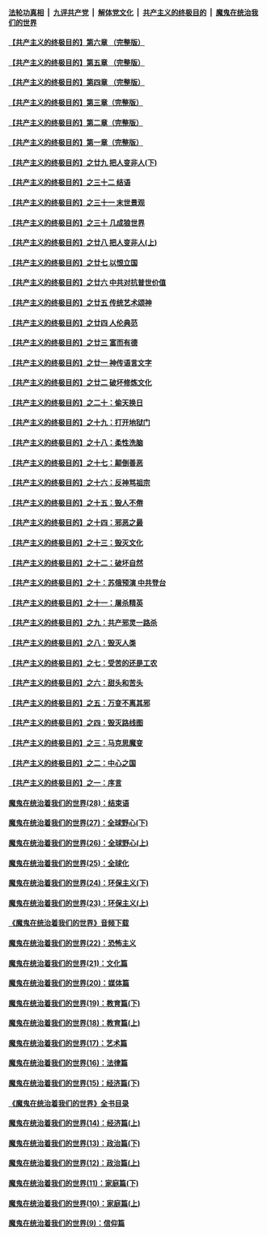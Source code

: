 

####  [法轮功真相](../../../../basic/blob/master/README.md?t=04241431) &nbsp;|&nbsp; [九评共产党](../../../../9ping.md/blob/master/README.md?t=04241431) &nbsp;|&nbsp; [解体党文化](../../../../jtdwh.md/blob/master/README.md?t=04241431)  &nbsp;|&nbsp; [共产主义的终极目的](../../../../gczydzjmd.md/blob/master/README.md?t=04241431) &nbsp;|&nbsp; [魔鬼在统治我们的世界](../../../../mgztzwmdsj.md/blob/master/README.md?t=04241431) 

#### [【共产主义的终极目的】第六章 （完整版）](../pages/nsc422/n11428913.md?t=04241431) 

#### [【共产主义的终极目的】第五章 （完整版）](../pages/nsc422/n11428912.md?t=04241431) 

#### [【共产主义的终极目的】第四章 （完整版）](../pages/nsc422/n11428907.md?t=04241431) 

#### [【共产主义的终极目的】第三章（完整版）](../pages/nsc422/n11428848.md?t=04241431) 

#### [【共产主义的终极目的】第二章（完整版）](../pages/nsc422/n11428831.md?t=04241431) 

#### [【共产主义的终极目的】第一章（完整版）](../pages/nsc422/n11417651.md?t=04241431) 

#### [【共产主义的终极目的】之廿九 把人变非人(下)](../pages/nsc422/n11344140.md?t=04241431) 

#### [【共产主义的终极目的】之三十二 结语](../pages/nsc422/n11360535.md?t=04241431) 

#### [【共产主义的终极目的】之三十一 末世景观](../pages/nsc422/n11351129.md?t=04241431) 

#### [【共产主义的终极目的】之三十 几成狼世界](../pages/nsc422/n11348280.md?t=04241431) 

#### [【共产主义的终极目的】之廿八 把人变非人(上)](../pages/nsc422/n11340492.md?t=04241431) 

#### [【共产主义的终极目的】之廿七 以恨立国](../pages/nsc422/n11336944.md?t=04241431) 

#### [【共产主义的终极目的】之廿六 中共对抗普世价值](../pages/nsc422/n11324785.md?t=04241431) 

#### [【共产主义的终极目的】之廿五 传统艺术颂神](../pages/nsc422/n11296396.md?t=04241431) 

#### [【共产主义的终极目的】之廿四 人伦典范](../pages/nsc422/n11296397.md?t=04241431) 

#### [【共产主义的终极目的】之廿三 富而有德](../pages/nsc422/n11283598.md?t=04241431) 

#### [【共产主义的终极目的】之廿一 神传语言文字](../pages/nsc422/n11263265.md?t=04241431) 

#### [【共产主义的终极目的】之廿二 破坏修炼文化](../pages/nsc422/n11245728.md?t=04241431) 

#### [【共产主义的终极目的】之二十：偷天换日](../pages/nsc422/n11238846.md?t=04241431) 

#### [【共产主义的终极目的】之十九：打开地狱门](../pages/nsc422/n11206376.md?t=04241431) 

#### [【共产主义的终极目的】之十八：柔性洗脑](../pages/nsc422/n11199994.md?t=04241431) 

#### [【共产主义的终极目的】之十七：颠倒善恶](../pages/nsc422/n11179782.md?t=04241431) 

#### [【共产主义的终极目的】之十六：反神骂祖宗](../pages/nsc422/n11166798.md?t=04241431) 

#### [【共产主义的终极目的】之十五：毁人不倦](../pages/nsc422/n11166792.md?t=04241431) 

#### [【共产主义的终极目的】之十四：邪恶之最](../pages/nsc422/n11150249.md?t=04241431) 

#### [【共产主义的终极目的】之十三：毁灭文化](../pages/nsc422/n11135227.md?t=04241431) 

#### [【共产主义的终极目的】之十二：破坏自然](../pages/nsc422/n11135214.md?t=04241431) 

#### [【共产主义的终极目的】之十：苏俄预演 中共登台](../pages/nsc422/n11118424.md?t=04241431) 

#### [【共产主义的终极目的】之十一：屠杀精英](../pages/nsc422/n11118442.md?t=04241431) 

#### [【共产主义的终极目的】之九：共产邪灵一路杀](../pages/nsc422/n11114139.md?t=04241431) 

#### [【共产主义的终极目的】之八：毁灭人类](../pages/nsc422/n11108503.md?t=04241431) 

#### [【共产主义的终极目的】之七：受苦的还是工农](../pages/nsc422/n11101809.md?t=04241431) 

#### [【共产主义的终极目的】之六：甜头和苦头](../pages/nsc422/n11096971.md?t=04241431) 

#### [【共产主义的终极目的】之五：万变不离其邪](../pages/nsc422/n11091285.md?t=04241431) 

#### [【共产主义的终极目的】之四：毁灭路线图](../pages/nsc422/n11086284.md?t=04241431) 

#### [【共产主义的终极目的】之三：马克思魔变](../pages/nsc422/n11061941.md?t=04241431) 

#### [【共产主义的终极目的】之二：中心之国](../pages/nsc422/n11047728.md?t=04241431) 

#### [【共产主义的终极目的】之一：序言](../pages/nsc422/n11086077.md?t=04241431) 

#### [魔鬼在统治着我们的世界(28)：结束语](../pages/nsc422/n10936246.md?t=04241431) 

#### [魔鬼在统治着我们的世界(27)：全球野心(下)](../pages/nsc422/n10928319.md?t=04241431) 

#### [魔鬼在统治着我们的世界(26)：全球野心(上)](../pages/nsc422/n10900318.md?t=04241431) 

#### [魔鬼在统治着我们的世界(25)：全球化](../pages/nsc422/n10788205.md?t=04241431) 

#### [魔鬼在统治着我们的世界(24)：环保主义(下)](../pages/nsc422/n10695307.md?t=04241431) 

#### [魔鬼在统治着我们的世界(23)：环保主义(上)](../pages/nsc422/n10688613.md?t=04241431) 

#### [《魔鬼在统治着我们的世界》音频下载](../pages/nsc422/n10635553.md?t=04241431) 

#### [魔鬼在统治着我们的世界(22)：恐怖主义](../pages/nsc422/n10614727.md?t=04241431) 

#### [魔鬼在统治着我们的世界(21)：文化篇](../pages/nsc422/n10597706.md?t=04241431) 

#### [魔鬼在统治着我们的世界(20)：媒体篇](../pages/nsc422/n10586579.md?t=04241431) 

#### [魔鬼在统治着我们的世界(19)：教育篇(下)](../pages/nsc422/n10564808.md?t=04241431) 

#### [魔鬼在统治着我们的世界(18)：教育篇(上)](../pages/nsc422/n10526970.md?t=04241431) 

#### [魔鬼在统治着我们的世界(17)：艺术篇](../pages/nsc422/n10499093.md?t=04241431) 

#### [魔鬼在统治着我们的世界(16)：法律篇](../pages/nsc422/n10485969.md?t=04241431) 

#### [魔鬼在统治着我们的世界(15)：经济篇(下)](../pages/nsc422/n10469975.md?t=04241431) 

#### [《魔鬼在统治着我们的世界》全书目录](../pages/nsc422/n10464261.md?t=04241431) 

#### [魔鬼在统治着我们的世界(14)：经济篇(上)](../pages/nsc422/n10457370.md?t=04241431) 

#### [魔鬼在统治着我们的世界(13)：政治篇(下)](../pages/nsc422/n10448270.md?t=04241431) 

#### [魔鬼在统治着我们的世界(12)：政治篇(上)](../pages/nsc422/n10444576.md?t=04241431) 

#### [魔鬼在统治着我们的世界(11)：家庭篇(下)](../pages/nsc422/n10440961.md?t=04241431) 

#### [魔鬼在统治着我们的世界(10)：家庭篇(上)](../pages/nsc422/n10435448.md?t=04241431) 

#### [魔鬼在统治着我们的世界(9)：信仰篇](../pages/nsc422/n10432159.md?t=04241431) 

